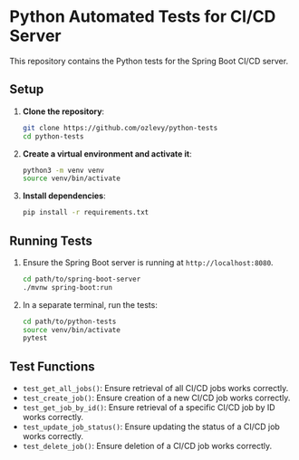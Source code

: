 # Python Automated Tests for CI/CD Server

This repository contains the Python tests for the Spring Boot CI/CD server.

## Setup

1. **Clone the repository**:
   ```bash
   git clone https://github.com/ozlevy/python-tests
   cd python-tests
   ```

2. **Create a virtual environment and activate it**:
   ```bash
   python3 -m venv venv
   source venv/bin/activate
   ```

3. **Install dependencies**:
   ```bash
   pip install -r requirements.txt
   ```

## Running Tests

1. Ensure the Spring Boot server is running at `http://localhost:8080`.
   ```bash
   cd path/to/spring-boot-server
   ./mvnw spring-boot:run
   ```

2. In a separate terminal, run the tests:
   ```bash
   cd path/to/python-tests
   source venv/bin/activate
   pytest
   ```

## Test Functions

- `test_get_all_jobs()`: Ensure retrieval of all CI/CD jobs works correctly.
- `test_create_job()`: Ensure creation of a new CI/CD job works correctly.
- `test_get_job_by_id()`: Ensure retrieval of a specific CI/CD job by ID works correctly.
- `test_update_job_status()`: Ensure updating the status of a CI/CD job works correctly.
- `test_delete_job()`: Ensure deletion of a CI/CD job works correctly.
